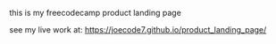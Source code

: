 this is my freecodecamp product landing page

see my live work at: https://joecode7.github.io/product_landing_page/
